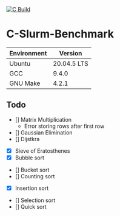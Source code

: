 [![C Build](https://github.com/ThompsonA93/C-Slurm-Benchmark/actions/workflows/build.yml/badge.svg)](https://github.com/ThompsonA93/C-Slurm-Benchmark/actions/workflows/build.yml)

# C-Slurm-Benchmark

| Environment | Version |
| ----------- | ------- |
| Ubuntu | 20.04.5 LTS |
| GCC | 9.4.0 |
| GNU Make | 4.2.1 |

## Todo
- [] Matrix Multiplication
    - Error storing rows after first row
- [] Gaussian Elimination
- [] Dijstkra
- [x] Sieve of Eratosthenes
- [x] Bubble sort
- [] Bucket sort
- [] Counting sort
- [x] Insertion sort
- [] Selection sort
- [] Quick sort